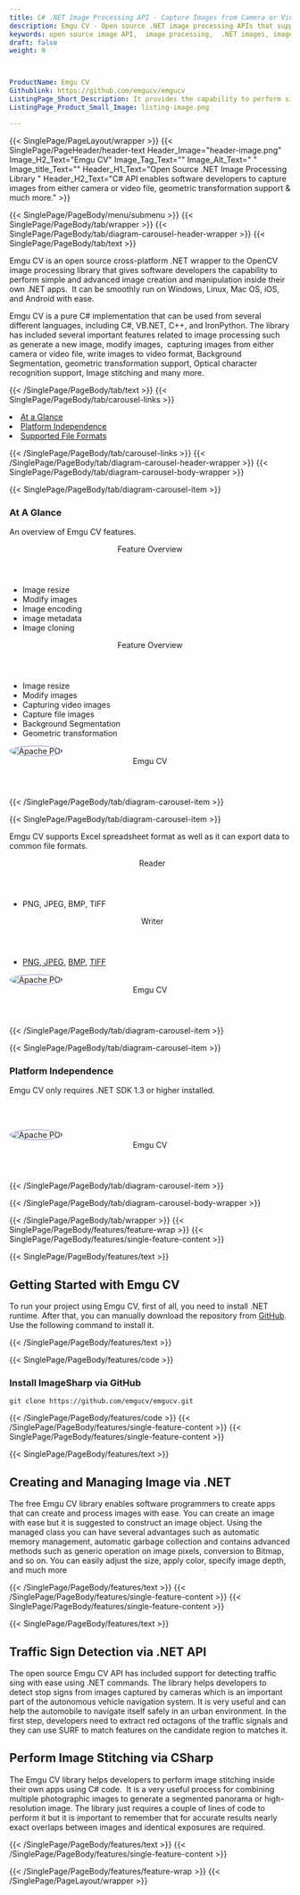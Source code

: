 ```yaml
---
title: C# .NET Image Processing API - Capture Images from Camera or Video File
description: Emgu CV - Open source .NET image processing APIs that supports image stitching, capture images from camera or video file, background segmentation, OCR recognition.
keywords: open source image API,  image processing,  .NET images, image processing library, .NET PNG API, C++ JPG, .NET image API,  .NET Image creation, Modify images, Image filtering API, capturing images from video , image filtering  API, image animation, plasma effect, .NET Image Binarization, Display images, Transform images in .NET, write images to video format, Background Segmentation
draft: false
weight: 9



ProductName: Emgu CV 
Githublink: https://github.com/emgucv/emgucv
ListingPage_Short_Description: It provides the capability to perform simple and advanced image creation and manipulation inside .NET apps.
ListingPage_Product_Small_Image: listing-image.png 

---
```


{{< SinglePage/PageLayout/wrapper >}}
{{< SinglePage/PageHeader/header-text
Header_Image="header-image.png"
Image_H2_Text="Emgu CV"
Image_Tag_Text=""
Image_Alt_Text=" "
Image_title_Text=""
Header_H1_Text="Open Source .NET Image Processing Library "
Header_H2_Text="C# API enables software developers to capture images from either camera or video file, geometric transformation support & much more." >}}

{{< SinglePage/PageBody/menu/submenu >}}
{{< SinglePage/PageBody/tab/wrapper >}}
{{< SinglePage/PageBody/tab/diagram-carousel-header-wrapper >}}
{{< SinglePage/PageBody/tab/text >}}



<p>Emgu CV is an open source cross-platform .NET wrapper to the OpenCV image processing library that gives software developers the capability to perform simple and advanced image creation and manipulation inside their own .NET apps.  It can be smoothly run on Windows, Linux, Mac OS, iOS, and Android with ease.</p>
<p>Emgu CV is a pure C# implementation that can be used from several different languages, including C#, VB.NET, C++, and IronPython. The library has included several important features related to image processing such as generate a new image, modify images,  capturing images from either camera or video file, write images to video format, Background Segmentation, geometric transformation support, Optical character recognition support, Image stitching and many more.</p>

{{< /SinglePage/PageBody/tab/text >}}
{{< SinglePage/PageBody/tab/carousel-links >}}

<li data-target="#diagramcarousel" data-slide-to="0"><a href="#">At a Glance</a></li>
<li data-target="#diagramcarousel" data-slide-to="2"><a href="#">Platform Independence</a></li>
<li data-target="#diagramcarousel" data-slide-to="1"><a class="activetab" href="#">Supported File Formats</a></li>


{{< /SinglePage/PageBody/tab/carousel-links >}}
{{< /SinglePage/PageBody/tab/diagram-carousel-header-wrapper >}}
{{< SinglePage/PageBody/tab/diagram-carousel-body-wrapper >}}

{{< SinglePage/PageBody/tab/diagram-carousel-item >}}
<h3>At A Glance</h3>
<p>An overview of Emgu CV features.</p>
<div class="diagram1 d1-poi">
<div class="d1-row">
<div class="d1-col d1-left"><header>Feature Overview</header>
<ul>
<li>Image resize</li>
<li>Modify images</li>
<li>Image encoding</li>
<li>image metadata</li>
<li>Image cloning</li>
</ul>
</div>
<!--/left-->
<div class="d1-col d1-right"><header>Feature Overview</header>
<ul>
<li>Image resize</li>
<li>Modify images</li>
<li>Capturing video images</li>
<li>Capture file images</li>
<li>Background Segmentation</li>
<li>Geometric transformation</li>
</ul>
</div>
<!--/right--></div>
<!--/row-->
<div class="d1-logo"><img style="border: 1px solid #9289d7; border-radius: 50%;" src='listing-image.png' alt="Apache POI"><header>Emgu CV</header><footer><small></small></footer></div>
<!--/logo--></div>
<!--/diagram1-->
{{< /SinglePage/PageBody/tab/diagram-carousel-item >}}

{{< SinglePage/PageBody/tab/diagram-carousel-item >}}
<p>Emgu CV supports Excel spreadsheet format as well as it can export data to common file formats.</p>
<div class="diagram1 d2  d1-poi">
<div class="d1-row">
<div class="d1-col d1-left"><header><i class="fa fa-arrows-v "> </i> Reader</header>
<ul>
<li>PNG, JPEG, BMP, TIFF</li>
</ul>
</div>
<!--/left-->
<div class="d1-col d1-right"><header><i class="fa  fa-long-arrow-down"> </i> Writer</header>
<ul>
<li><a href="https://docs.fileformat.com/image/png/">PNG</a>,<a href="https://docs.fileformat.com/image/jpeg/"> JPEG</a>, <a href="https://docs.fileformat.com/image/bmp/">BMP</a>, <a href="https://docs.fileformat.com/image/tiff/">TIFF</a></li>
</ul>
</div>
<!--/right--></div>
<!--/row-->
<div class="d1-logo"><img style="border: 1px solid #9289d7; border-radius: 50%;" src='listing-image.png' alt="Apache POI"><header>Emgu CV</header><footer><small></small></footer></div>
<!--/logo--></div>
<!--/diagram2-->
{{< /SinglePage/PageBody/tab/diagram-carousel-item >}}

{{< SinglePage/PageBody/tab/diagram-carousel-item >}}
<h3>Platform Independence</h3>
<p>Emgu CV only requires .NET SDK 1.3 or higher installed.</p>
<p> </p>
<div class="diagram1 d1-poi">
<div class="d1-row">
<div class="d1-col d1-left"> </div>
<div class="d1-col d1-right"><!-- <header><i class="fa fa-cubes"> &nbsp;</i></header>
    <ul>
    <li>Python 2.6 & above</li>
    </ul> --></div>
<!--/left--> <!--/right--></div>
<!--/row-->
<div class="d1-logo"><img style="border: 1px solid #9289d7; border-radius: 50%;" src='listing-image.png' alt="Apache POI"><header>Emgu CV</header><footer><small></small></footer></div>
<!--/logo--></div>
<!--/diagram2 -->
{{< /SinglePage/PageBody/tab/diagram-carousel-item >}}

{{< /SinglePage/PageBody/tab/diagram-carousel-body-wrapper >}}

{{< /SinglePage/PageBody/tab/wrapper >}}
{{< SinglePage/PageBody/features/feature-wrap >}}
{{< SinglePage/PageBody/features/single-feature-content >}}

{{< SinglePage/PageBody/features/text >}}
<h2 class="h2title">Getting Started with Emgu CV</h2>
<p>To run your project using Emgu CV, first of all, you need to install .NET runtime. After that, you can manually download the repository from <a href="https://github.com/emgucv/emgucv">GitHub</a>. Use the following command to install it.</p>
{{< /SinglePage/PageBody/features/text >}}

{{< SinglePage/PageBody/features/code >}}
<h3><strong>Install ImageSharp via GitHub</strong></h3>
<pre><code class="html">git clone https://github.com/emgucv/emgucv.git</code></pre>


{{< /SinglePage/PageBody/features/code >}}
{{< /SinglePage/PageBody/features/single-feature-content >}}
{{< SinglePage/PageBody/features/single-feature-content >}}

{{< SinglePage/PageBody/features/text >}}
<h2 class="h2title">Creating and Managing Image via .NET</h2>
<p>The free Emgu CV library enables software programmers to create apps that can create and process images with ease. You can create an image with ease but it is suggested to construct an image object. Using the managed class you can have several advantages such as automatic memory management, automatic garbage collection and contains advanced methods such as generic operation on image pixels, conversion to Bitmap, and so on. You can easily adjust the size, apply color, specify image depth, and much more</p>

{{< /SinglePage/PageBody/features/text >}}
{{< /SinglePage/PageBody/features/single-feature-content >}}
{{< SinglePage/PageBody/features/single-feature-content >}}

{{< SinglePage/PageBody/features/text >}}
<h2 class="h2title">Traffic Sign Detection via .NET API</h2>
<p>The open source Emgu CV API has included support for detecting traffic sing with ease using .NET commands. The library helps developers to detect stop signs from images captured by cameras which is an important part of the autonomous vehicle navigation system. It is very useful and can help the automobile to navigate itself safely in an urban environment. In the first step, developers need to extract red octagons of the traffic signals and they can use SURF to match features on the candidate region to matches it.</p>
<h2 class="h2title">Perform Image Stitching via CSharp</h2>
<p>The Emgu CV library helps developers to perform image stitching inside their own apps using C# code.  It is a very useful process for combining multiple photographic images to generate a segmented panorama or high-resolution image. The library just requires a couple of lines of code to perform it but it is important to remember that for accurate results nearly exact overlaps between images and identical exposures are required.</p>


{{< /SinglePage/PageBody/features/text >}}
{{< /SinglePage/PageBody/features/single-feature-content >}}

{{< /SinglePage/PageBody/features/feature-wrap >}}
{{< /SinglePage/PageLayout/wrapper >}}